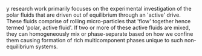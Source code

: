 y research work primarily focuses on the experimental investigation of the polar fluids that are driven out of equilibrium through an 'active' drive.  These fluids comprise of rolling micro-particles that 'flow' together hence termed 'polar, active fluid'. If two or more of these active fluids are mixed, they can homogeneously mix or phase-separate based on how we confine them causing formation of rich multicomponent phases unique to such non-equilibrium systems. 

